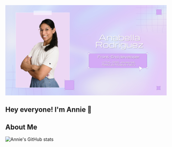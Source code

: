 ![Banner](https://github.com/anabella-01/anabella-01/blob/main/Banner%20de%20anie%20JPG.jpg?raw=true)

## Hey everyone! I'm Annie 👋

## About Me


![Annie's GitHub stats](https://github-readme-stats.vercel.app/api?username=TU_USUARIO&show_icons=true&theme=radical)
